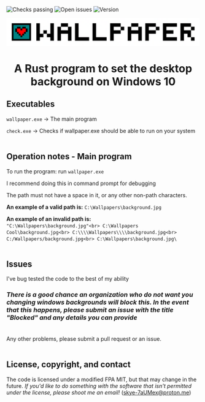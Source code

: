 ![Checks passing](https://img.shields.io/github/checks-status/9128hotel/wallpaper/master)
![Open issues](https://img.shields.io/github/issues/9128hotel/wallpaper)
![Version](https://img.shields.io/badge/version-1.0-blue)

![Wallpaper](/resource/logo-medium.png)


# <center>A Rust program to set the desktop background on Windows 10</center>

## Executables

`wallpaper.exe` -> The main program

`check.exe` -> Checks if wallpaper.exe should be able to run on your system<br><br>

## Operation notes - Main program

To run the program: run `wallpaper.exe`

I recommend doing this in command prompt for debugging

The path must not have a space in it, or any other non-path characters. 

**An example of a valid path is:**
`C:\Wallpapers\background.jpg`

**An example of an invalid path is:**<br>
`"C:\Wallpapers\background.jpg"<br>
C:\Wallpapers Cool\background.jpg<br>
C:\\\\Wallpapers\\\\background.jpg<br>
C:/Wallpapers/background.jpg<br>
C:\Wallpapers\background.jpg\`<br><br>

## Issues

I've bug tested the code to the best of my ability <br>
### ***There is a good chance an organization who do not want you changing windows backgrounds will block this. In the event that this happens, please submit an issue with the title "Blocked" and any details you can provide*** <br><br>
Any other problems, please submit a pull request or an issue.<br><br>

## License, copyright, and contact

The code is licensed under a modified FPA MIT, but that may change in the future. *If you'd like to do something with the software that isn't permitted under the license, please shoot me an email!* (skye-7aUMex@proton.me)